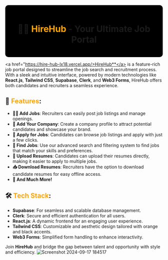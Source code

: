 <div align="center" style="background-color:#000000; padding:20px; border-radius:10px;">

# 🧡🖤 <span style="color:orange;">**HireHub**</span> - Your Ultimate Job Portal

</div>

<a href="https://hire-hub-lx18.vercel.app/>HireHub**</a> is a feature-rich job portal designed to streamline the job search and recruitment process. With a sleek and intuitive interface, powered by modern technologies like **React.js**, **Tailwind CSS**, **Supabase**, **Clerk**, and **Web3 Forms**, HireHub offers both candidates and recruiters a seamless experience.

## 🌟 <span style="color:orange;">**Features**</span>:
- **🧑‍💼 Add Jobs**: Recruiters can easily post job listings and manage openings.
- **🏢 Add Your Company**: Create a company profile to attract potential candidates and showcase your brand.
- **📝 Apply for Jobs**: Candidates can browse job listings and apply with just a few clicks.
- **🔎 Find Jobs**: Use our advanced search and filtering system to find jobs that match your skills and preferences.
- **📄 Upload Resumes**: Candidates can upload their resumes directly, making it easier to apply to multiple jobs.
- **📥 Download Resumes**: Recruiters have the option to download candidate resumes for easy offline access.
- **🚀 And Much More!** 

## 🛠 <span style="color:orange;">**Tech Stack**</span>:
- **Supabase**: For seamless and scalable database management.
- **Clerk**: Secure and efficient authentication for all users.
- **React.js**: A dynamic frontend for an engaging user experience.
- **Tailwind CSS**: Customizable and aesthetic design tailored with orange and black accents.
- **Web3 Forms**: Simplified form handling to enhance interactivity.

Join **HireHub** and bridge the gap between talent and opportunity with style and efficiency.
![Screenshot 2024-09-17 184517](https://github.com/user-attachments/assets/341631eb-9c0e-4980-a3e6-dd2ec0b28c6f)



